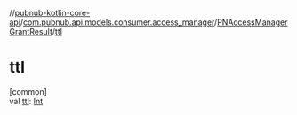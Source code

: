 //[pubnub-kotlin-core-api](../../../index.md)/[com.pubnub.api.models.consumer.access_manager](../index.md)/[PNAccessManagerGrantResult](index.md)/[ttl](ttl.md)

# ttl

[common]\
val [ttl](ttl.md): [Int](https://kotlinlang.org/api/core/kotlin-stdlib/kotlin/-int/index.html)
